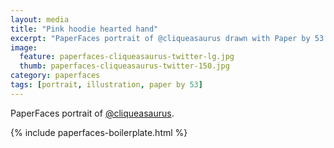 ```yaml
---
layout: media
title: "Pink hoodie hearted hand"
excerpt: "PaperFaces portrait of @cliqueasaurus drawn with Paper by 53 on an iPad."
image: 
  feature: paperfaces-cliqueasaurus-twitter-lg.jpg
  thumb: paperfaces-cliqueasaurus-twitter-150.jpg
category: paperfaces
tags: [portrait, illustration, paper by 53]
---
```


PaperFaces portrait of [@cliqueasaurus](http://twitter.com/cliqueasaurus).

{% include paperfaces-boilerplate.html %}